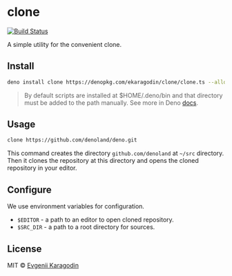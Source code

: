 # clone

[![Build Status](https://travis-ci.com/ekaragodin/clone.svg?branch=master)](https://travis-ci.com/ekaragodin/clone)

A simple utility for the convenient clone.

## Install

```bash
deno install clone https://denopkg.com/ekaragodin/clone/clone.ts --allow-all
```

> By default scripts are installed at \$HOME/.deno/bin and that directory must be added to the path manually. See more in Deno [docs](https://deno.land/manual.html#installingexecutablescripts).

## Usage

```bash
clone https://github.com/denoland/deno.git
```

This command creates the directory `github.com/denoland` at `~/src` directory. Then it clones the repository at this directory and opens the cloned repository in your editor.

## Configure

We use environment variables for configuration.

- `$EDITOR` - a path to an editor to open cloned repository.
- `$SRC_DIR` - a path to a root directory for sources.

## License

MIT © [Evgenii Karagodin](https://ekaragodin.com)
